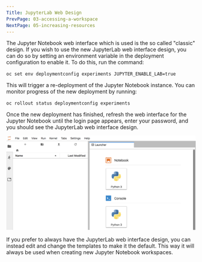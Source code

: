 ```yaml
---
Title: JupyterLab Web Design
PrevPage: 03-accessing-a-workspace
NextPage: 05-increasing-resources
---
```


The Jupyter Notebook web interface which is used is the so called "classic" design. If you wish to use the new JupyterLab web interface design, you can do so by setting an environment variable in the deployment configuration to enable it. To do this, run the command:

```execute
oc set env deploymentconfig experiments JUPYTER_ENABLE_LAB=true
```

This will trigger a re-deployment of the Jupyter Notebook instance. You can monitor progress of the new deployment by running:

```execute
oc rollout status deploymentconfig experiments
```

Once the new deployment has finished, refresh the web interface for the Jupyter Notebook until the login page appears, enter your password, and you should see the JupyterLab web interface design.

![JupyterLab Interface](jupyterlabwebdesign.png)

If you prefer to always have the JupyterLab web interface design, you can instead edit and change the templates to make it the default. This way it will always be used when creating new Jupyter Notebook workspaces.
